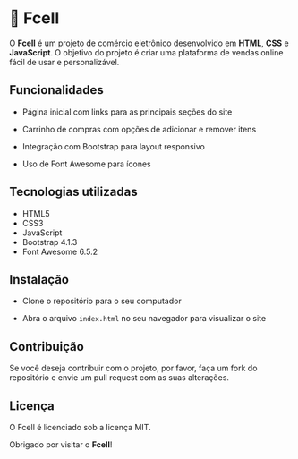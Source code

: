 # 📱 Fcell

O **Fcell** é um projeto de comércio eletrônico desenvolvido em **HTML**, **CSS** e **JavaScript**. O objetivo do projeto é criar uma plataforma de vendas online fácil de usar e personalizável.

## Funcionalidades

* Página inicial com links para as principais seções do site

* Carrinho de compras com opções de adicionar e remover itens

* Integração com Bootstrap para layout responsivo

* Uso de Font Awesome para ícones

## Tecnologias utilizadas
* HTML5
* CSS3
* JavaScript
* Bootstrap 4.1.3
* Font Awesome 6.5.2

## Instalação

* Clone o repositório para o seu computador

* Abra o arquivo `index.html` no seu navegador para visualizar o site

## Contribuição

Se você deseja contribuir com o projeto, por favor, faça um fork do repositório e envie um pull request com as suas alterações.

## Licença
O Fcell é licenciado sob a licença MIT.

Obrigado por visitar o **Fcell**!
